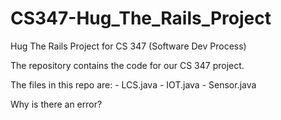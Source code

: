 # CS347-Hug_The_Rails_Project
 Hug The Rails Project for CS 347 (Software Dev Process)

The repository contains the code for our CS 347 project.

The files in this repo are:
    - LCS.java
    - IOT.java
    - Sensor.java

Why is there an error?



